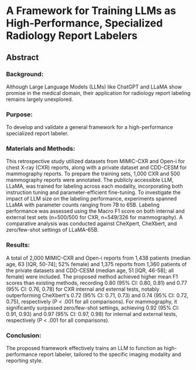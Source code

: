 # A Framework for Training LLMs as High-Performance, Specialized Radiology Report Labelers

## Abstract
### Background: 
Although Large Language Models (LLMs) like ChatGPT and LLaMA show promise in the medical domain, their application for radiology report labeling remains largely unexplored.
### Purpose: 
To develop and validate a general framework for a high-performance specialized report labeler.
### Materials and Methods: 
This retrospective study utilized datasets from MIMIC-CXR and Open-i for chest X-ray (CXR) reports, along with a private dataset and CDD-CESM for mammography reports. To prepare the training sets, 1,000 CXR and 500 mammography reports were annotated. The publicly accessible LLM, LLaMA, was trained for labeling across each modality, incorporating both instruction tuning and parameter-efficient fine-tuning. To investigate the impact of LLM size on the labeling performance, experiments spanned LLaMA with parameter counts ranging from 7B to 65B. Labeling performance was assessed using the Macro F1 score on both internal and external test sets (n=500/500 for CXR, n=549/326 for mammography). A comparative analysis was conducted against CheXpert, CheXbert, and zero/few-shot settings of LLaMA-65B.
### Results: 
A total of 2,000 MIMIC-CXR and Open-i reports from 1,438 patients (median age, 63 [IQR, 50-74]; 52% female) and 1,375 reports from 1,360 patients of the private datasets and CDD-CESM (median age, 51 [IQR, 46-58]; all female) were included. The proposed method achieved higher mean F1 scores than existing methods, recording 0.80 (95% CI: 0.80, 0.81) and 0.77 (95% CI: 0.76, 0.78) for CXR internal and external tests, notably outperforming CheXbert's 0.72 (95% CI: 0.71, 0.73) and 0.74 (95% CI: 0.72, 0.75), respectively (P < .001 for all comparisons). For mammography, it significantly surpassed zero/few-shot settings, achieving 0.92 (95% CI: 0.91, 0.93) and 0.97 (95% CI: 0.97, 0.98) for internal and external tests, respectively (P < .001 for all comparisons). 
### Conclusion: 
The proposed framework effectively trains an LLM to function as high-performance report labeler, tailored to the specific imaging modality and reporting style.
